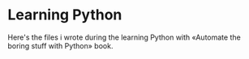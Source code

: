# Learning Python
Here's the files i wrote during the learning Python with «Automate the boring stuff with Python» book.
